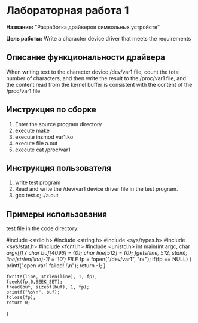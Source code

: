 # Лабораторная работа 1

**Название:** "Разработка драйверов символьных устройств"

**Цель работы:** Write a character device driver that meets the requirements

## Описание функциональности драйвера

When writing text to the character device /dev/var1 file, count the total number of characters, and then write the result to the /proc/var1 file, and the content read from the kernel buffer is consistent with the content of the /proc/var1 file

## Инструкция по сборке

1. Enter the source program directory
2. execute make
3. execute insmod var1.ko
4. execute file a.out
5. execute cat /proc/var1

## Инструкция пользователя

1. write test program
2. Read and write the /dev/var1 device driver file in the test program.
3. gcc test.c; ./a.out

## Примеры использования

test file in the code directory:

#include <stdio.h>
#include <string.h>
#include <sys/types.h>
#include <sys/stat.h>
#include <fcntl.h>
#include <unistd.h>
int main(int argc, char *argv[])
{
    char buf[4096] = {0};
    char line[512] = {0};
    fgets(line, 512, stdin);    
    line[strlen(line)-1] = '\0';
	FILE* fp = fopen("/dev/var1", "r+");
	if(fp == NULL)
    {
		printf("open var1 failed!!!\n");
		return -1;
	}
	
    fwrite(line, strlen(line), 1, fp);
	fseek(fp,0,SEEK_SET);
    fread(buf, sizeof(buf), 1, fp);
    printf("%s\n", buf);
    fclose(fp);
	return 0;
}

